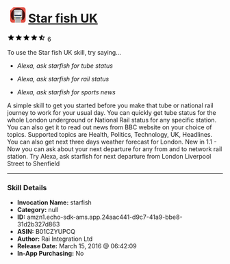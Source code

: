 # &nbsp;<img src="skill_icon" alt="Star fish UK icon" width="36"> [Star fish UK](http://alexa.amazon.com/#skills/amzn1.echo-sdk-ams.app.24aac441-d9c7-41a9-bbe8-31d2b327d863)
![4.7 stars](../../images/ic_star_black_18dp_1x.png)![4.7 stars](../../images/ic_star_black_18dp_1x.png)![4.7 stars](../../images/ic_star_black_18dp_1x.png)![4.7 stars](../../images/ic_star_black_18dp_1x.png)![4.7 stars](../../images/ic_star_half_black_18dp_1x.png) 6

To use the Star fish UK skill, try saying...

* *Alexa, ask starfish for tube status*

* *Alexa, ask starfish for rail status*

* *Alexa, ask starfish for sports news*

A simple skill to get you started before you make that tube or national rail journey to work for your usual day. You can quickly get tube status for the whole London underground or National Rail status for any specific station. You can also get it to read out news from BBC website on your choice of topics. Supported topics are Health, Politics, Technology, UK, Headlines. You can also get next three days weather forecast for London.
New in 1.1 - Now you can ask about your next departure for any from and to network rail station. Try Alexa, ask starfish for next departure from London Liverpool Street to Shenfield

***

### Skill Details

* **Invocation Name:** starfish
* **Category:** null
* **ID:** amzn1.echo-sdk-ams.app.24aac441-d9c7-41a9-bbe8-31d2b327d863
* **ASIN:** B01CZYUPCQ
* **Author:** Rai Integration Ltd
* **Release Date:** March 15, 2016 @ 06:42:09
* **In-App Purchasing:** No

